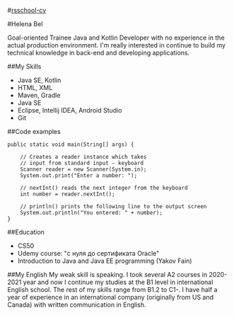 #[rsschool-cv](https://belht.github.io/rsschool-cv/cv)

#Helena Bel

Goal-oriented Trainee Java and Kotlin Developer with no experience in the actual production environment. I'm really interested in continue to build my technical knowledge in back-end and developing applications.


##My Skills
* Java SE, Kotlin
* HTML, XML
* Maven, Gradle
* Java SE
* Eclipse, Intellij IDEA, Android Studio
* Git

##Code examples

    public static void main(String[] args) {

        // Creates a reader instance which takes
        // input from standard input - keyboard
        Scanner reader = new Scanner(System.in);
        System.out.print("Enter a number: ");

        // nextInt() reads the next integer from the keyboard
        int number = reader.nextInt();

        // println() prints the following line to the output screen
        System.out.println("You entered: " + number);
    }


##Education
* CS50
* Udemy course: "с нуля до сертификата Oracle"
* Introduction to Java and Java EE programming (Yakov Fain)


##My English
My weak skill is speaking. I took several A2 courses in 2020-2021 year and now I continue my studies at the B1 level in international English school. The rest of my skills range from B1.2 to C1-.
I have half a year of experience in an international company (originally from US and Canada) with written communication in English.